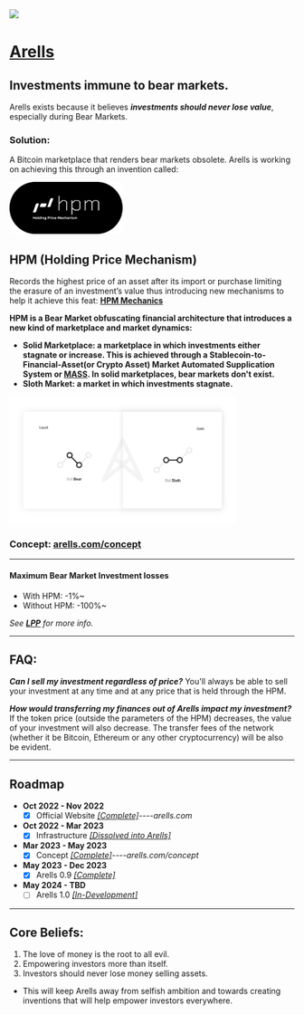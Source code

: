 <img src="https://github.com/Ecare-Exchange/Arells/blob/main/Art/General/Arells-Icon-Ebony.png" width="70px"> 


# [Arells](https://arells.com)
## Investments immune to bear markets.

Arells exists because it believes ***investments should never lose value***, especially during Bear Markets.

### Solution:
A Bitcoin marketplace that renders bear markets obsolete. Arells is working on achieving this through an invention called:

<img src="https://github.com/Art-Sells/Arells/blob/test/Art/General/HPMLogoDisplay.png" width="200px"> 

## HPM (Holding Price Mechanism)
Records the highest price of an asset after its import or purchase limiting the erasure of an investment’s value thus introducing new mechanisms to help it achieve this feat: **[HPM Mechanics](https://github.com/Art-Sells/HPM/blob/main/Mechanics.md)**

**HPM is a Bear Market obfuscating financial architecture that introduces a new kind of marketplace and market dynamics:**

- **Solid Marketplace: a marketplace in which investments either stagnate or increase. This is achieved through a Stablecoin-to-Financial-Asset(or Crypto Asset) Market Automated Supplication System or [MASS](https://github.com/Art-Sells/HPM/tree/main/HPMCodeBase/MASS). In solid marketplaces, bear markets don't exist.**
- **Sloth Market: a market in which investments stagnate.**

<img src="https://github.com/Art-Sells/Arells/blob/test/Art/Marketing/BeforeandAfterArellss.png" width="400px"> 

### Concept: [arells.com/concept](https://arells.com/concept)

_______________________________________

#### Maximum Bear Market Investment losses 

- With HPM: -1%~
- Without HPM: -100%~

*See **[LPP](https://github.com/Art-Sells/HPM/tree/main/HPMCodeBase/MASS/LPP)** for more info.*
_______________________________________________________________________

## FAQ:

***Can I sell my investment regardless of price?***
You'll always be able to sell your investment at any time and at any price that is held through the HPM.

***How would transferring my finances out of Arells impact my investment?***
If the token price (outside the parameters of the HPM) decreases, the value of your investment will also decrease. The transfer fees of the network (whether it be Bitcoin, Ethereum or any other cryptocurrency) will be also be evident.

_______________________________________________________________________

## Roadmap

- **Oct 2022 - Nov 2022**
  - [X] Official Website *[[Complete]](https://arells.com)*----*arells.com* 

- **Oct 2022 - Mar 2023**
   - [X] Infrastructure *[[Dissolved into Arells]](https://github.com/Ecare-Exchange/infrastructure)*

- **Mar 2023 - May 2023**
  - [X] Concept *[[Complete]](https://arells.com/concept)*----*arells.com/concept*
 
- **May 2023 - Dec 2023**
  - [X] Arells 0.9 *[[Complete]](https://arells.com)*

- **May 2024 - TBD**
  - [ ] Arells 1.0 *[[In-Development]](https://github.com/Art-Sells/Arells/commits/test)*

_______________________________________________________________________

## Core Beliefs:

1. The love of money is the root to all evil.
2. Empowering investors more than itself.
3. Investors should never lose money selling assets.

- This will keep Arells away from selfish ambition and towards creating inventions that will help empower investors everywhere.
